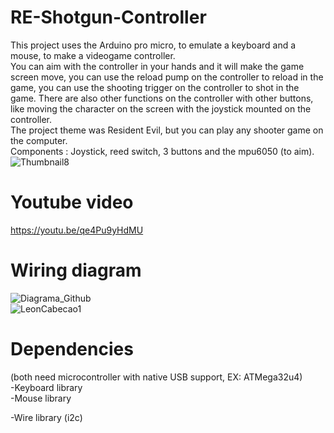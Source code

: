 # RE-Shotgun-Controller  
This project uses the Arduino pro micro, to emulate a keyboard and a mouse, to make a videogame controller.   
You can aim with the controller in your hands and it will make the game screen move, you can use the reload pump on the controller to reload in the game, you can use the shooting trigger on the controller to shot in the game. There are also other functions on the controller with other buttons, like moving the character on the screen with the joystick mounted on the controller.  
The project theme was Resident Evil, but you can play any shooter game on the computer.  
Components : Joystick, reed switch, 3 buttons and the mpu6050 (to aim).  
![Thumbnail8](https://user-images.githubusercontent.com/85142097/153218693-acd47a1b-5cf6-47e8-83c3-c824d1344401.png)  
# Youtube video  
https://youtu.be/qe4Pu9yHdMU  
# Wiring diagram  
![Diagrama_Github](https://user-images.githubusercontent.com/85142097/153219560-4d43ab8a-4281-46f6-a858-5b151fa04fd0.png)    
![LeonCabecao1](https://user-images.githubusercontent.com/85142097/153219704-42e49248-8396-43be-93f8-7d1de2f737b4.png)  
# Dependencies  
(both need microcontroller with native USB support, EX: ATMega32u4)  
-Keyboard library  
-Mouse library   

-Wire library (i2c)  
